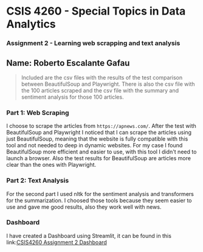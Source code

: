 # CSIS 4260 - Special Topics in Data Analytics

### Assignment 2 - Learning web scrapping and text analysis

## Name: Roberto Escalante Gafau

> Included are the csv files with the results of the test comparison between BeautifulSoup and Playwright. There is also the csv file with the 100 articles scraped and the csv file with the summary and sentiment analysis for those 100 articles.

### Part 1: Web Scraping

I choose to scrape the articles from `https://apnews.com/`.
After the test with BeautifulSoup and Playwright I noticed that I can scrape the articles using just BeautifulSoup, meaning that the website is fully compatible with this tool and not needed to deep in dynamic websites.
For my case I found BeautifulSoup more efficient and easier to use, with this tool I didn't need to launch a browser. Also the test results for BeautifulSoup are articles more clear than the ones with Playwright.

### Part 2: Text Analysis

For the second part I used nltk for the sentiment analysis and transformers for the summarization. I choosed those tools because they seem easier to use and gave me good results, also they work well with news.

### Dashboard

I have created a Dashboard using Streamlit, it can be found in this link:[CSIS4260 Assignment 2 Dashboard](https://csis4260a2-hvtydcfnygzehgfmpne5pt.streamlit.app/)
